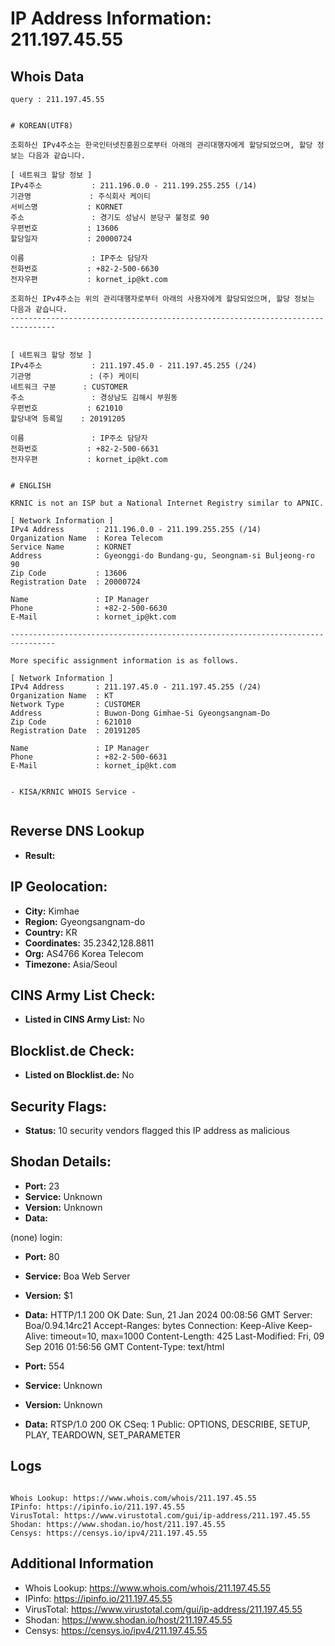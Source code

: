# IP Address Information: 211.197.45.55

## Whois Data
```
query : 211.197.45.55


# KOREAN(UTF8)

조회하신 IPv4주소는 한국인터넷진흥원으로부터 아래의 관리대행자에게 할당되었으며, 할당 정보는 다음과 같습니다.

[ 네트워크 할당 정보 ]
IPv4주소           : 211.196.0.0 - 211.199.255.255 (/14)
기관명             : 주식회사 케이티
서비스명           : KORNET
주소               : 경기도 성남시 분당구 불정로 90
우편번호           : 13606
할당일자           : 20000724

이름               : IP주소 담당자
전화번호           : +82-2-500-6630
전자우편           : kornet_ip@kt.com

조회하신 IPv4주소는 위의 관리대행자로부터 아래의 사용자에게 할당되었으며, 할당 정보는 다음과 같습니다.
--------------------------------------------------------------------------------


[ 네트워크 할당 정보 ]
IPv4주소           : 211.197.45.0 - 211.197.45.255 (/24)
기관명             : (주) 케이티
네트워크 구분      : CUSTOMER
주소               : 경상남도 김해시 부원동
우편번호           : 621010
할당내역 등록일    : 20191205

이름               : IP주소 담당자
전화번호           : +82-2-500-6631
전자우편           : kornet_ip@kt.com


# ENGLISH

KRNIC is not an ISP but a National Internet Registry similar to APNIC.

[ Network Information ]
IPv4 Address       : 211.196.0.0 - 211.199.255.255 (/14)
Organization Name  : Korea Telecom
Service Name       : KORNET
Address            : Gyeonggi-do Bundang-gu, Seongnam-si Buljeong-ro 90
Zip Code           : 13606
Registration Date  : 20000724

Name               : IP Manager
Phone              : +82-2-500-6630
E-Mail             : kornet_ip@kt.com

--------------------------------------------------------------------------------

More specific assignment information is as follows.

[ Network Information ]
IPv4 Address       : 211.197.45.0 - 211.197.45.255 (/24)
Organization Name  : KT
Network Type       : CUSTOMER
Address            : Buwon-Dong Gimhae-Si Gyeongsangnam-Do
Zip Code           : 621010
Registration Date  : 20191205

Name               : IP Manager
Phone              : +82-2-500-6631
E-Mail             : kornet_ip@kt.com


- KISA/KRNIC WHOIS Service -


```
## Reverse DNS Lookup
- **Result:** 

## IP Geolocation:
- **City:** Kimhae
- **Region:** Gyeongsangnam-do
- **Country:** KR
- **Coordinates:** 35.2342,128.8811
- **Org:** AS4766 Korea Telecom
- **Timezone:** Asia/Seoul

## CINS Army List Check:
- **Listed in CINS Army List:** 
No

## Blocklist.de Check:
- **Listed on Blocklist.de:** 
No

## Security Flags:
- **Status:** 10 security vendors flagged this IP address as malicious

## Shodan Details:
- **Port:** 23
- **Service:** Unknown
- **Version:** Unknown
- **Data:** 
(none) login: 

- **Port:** 80
- **Service:** Boa Web Server
- **Version:** $1
- **Data:** HTTP/1.1 200 OK
Date: Sun, 21 Jan 2024 00:08:56 GMT
Server: Boa/0.94.14rc21
Accept-Ranges: bytes
Connection: Keep-Alive
Keep-Alive: timeout=10, max=1000
Content-Length: 425
Last-Modified: Fri, 09 Sep 2016 01:56:56 GMT
Content-Type: text/html



- **Port:** 554
- **Service:** Unknown
- **Version:** Unknown
- **Data:** RTSP/1.0 200 OK
CSeq: 1
Public: OPTIONS, DESCRIBE, SETUP, PLAY, TEARDOWN, SET_PARAMETER



## Logs
```

Whois Lookup: https://www.whois.com/whois/211.197.45.55
IPinfo: https://ipinfo.io/211.197.45.55
VirusTotal: https://www.virustotal.com/gui/ip-address/211.197.45.55
Shodan: https://www.shodan.io/host/211.197.45.55
Censys: https://censys.io/ipv4/211.197.45.55

```
## Additional Information
- Whois Lookup: https://www.whois.com/whois/211.197.45.55
- IPinfo: https://ipinfo.io/211.197.45.55
- VirusTotal: https://www.virustotal.com/gui/ip-address/211.197.45.55
- Shodan: https://www.shodan.io/host/211.197.45.55
- Censys: https://censys.io/ipv4/211.197.45.55

